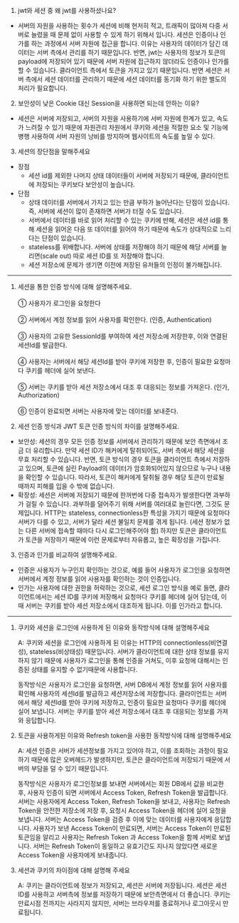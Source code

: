 1. jwt와 세션 중 왜 jwt를 사용하셨나요?
  - 서버의 자원을 사용하는 횟수가 세션에 비해 현저히 적고, 트래픽이 많아져 다중 서버로 늘렸을 때 문제 없이 사용할 수 있게 하기 위해서 입니다. 세션은 인증이나 인가를 하는 과정에서 서버 자원에 접근을 합니다. 이유는 사용자의 데이터가 담긴 데이터는 서버 측에서 관리를 하기 때문입니다. 반면, jwt는 사용자의 정보가 토큰의 payload에 저장되어 있기 때문에 서버 자원에 접근하지 않더라도 인증이나 인가를 할 수 있습니다. 클라이언트 측에서 토큰을 가지고 있기 때문입니다. 반면 세션은 서버 측에서 세션 데이터를 관리하기 때문에 세션 데이터를 동기화 하기 위한 별도의 처리가 필요합니다.

2. 보안성이 낮은 Cookie 대신 Session을 사용하면 되는데 안하는 이유?
  - 세션은 서버에 저장되고, 서버의 자원을 사용하기에 서버 자원에 한계가 있고, 속도가 느려질 수 있기 때문에 자원관리 차원에서 쿠키와 세션을 적절한 요소 및 기능에 병행 사용하여 서버 자원의 낭비를 방지하며 웹사이트의 속도를 높일 수 있다.

3. 세션의 장단점을 말해주세요
  - 장점
    - 세션 id를 제외한 나머지 상태 데이터들이 서버에 저장되기 때문에, 클라이언트에 저장되는 쿠키보다 보안성이 높습니다.
  - 단점
    - 상태 데이터를 서버에서 가지고 있는 만큼 부하가 늘어난다는 단점이 있습니다. 즉, 서버에 세션이 많이 존재하면 서버가 터질 수도 있습니다.
    - 서버에서 데이터를 바로 읽어 처리할 수 있는 쿠키에 반해, 세션은 세션 id를 통해 세션을 읽어온 다음 또 데이터를 읽어야 하기 때문에 속도가 상대적으로 느리다는 단점이 있습니다.
    - stateless를 위배합니다. 서버에 상태를 저장해야 하기 때문에 해당 서버를 늘리면(scale out) 따로 세션 ID를 또 저장해야 합니다.
    - 세션 저장소에 문제가 생기면 이전에 저장된 유저들의 인정이 불가해집니다.

---
1. 세션을 통한 인증 방식에 대해 설명해주세요. <br>  <br>
  ① 사용자가 로그인을 요청한다 <br>  
  ② 서버에서 계정 정보를 읽어 사용자를 확인한다. (인증, Authentication) <br>  
  ③ 사용자의 고유한 SessionId를 부여하여 세션 저장소에 저장한후, 이와 연결된 세션Id를 발급한다. <br>  
  ④ 사용자는 서버에서 해당 세션Id를 받아 쿠키에 저장한 후, 인증이 필요한 요청마다 쿠키를 헤더에 실어 보낸다. <br>  
  ⑤ 서버는 쿠키를 받아 세션 저장소에서 대조 후 대응되는 정보를 가져온다. (인가, Authorization) <br>  
  ⑥ 인증이 완료되면 서버는 사용자에 맞는 데이터를 보내준다. <br>  

2. 세션 인증 방식과 JWT 토큰 인증 방식의 차이를 설명해주세요.
  - 보안성: 세션의 경우 모든 인증 정보를 서버에서 관리하기 때문에 보안 측면에서 조금 더 유리합니다. 만약 세션 ID가 해커에게 탈취되어도, 서버 측에서 해당 세션을 무효 처리할 수 있습니다. 반면, 토큰 방식의 경우 토큰을 클라이언트 측에서 저장하고 있으며, 토큰에 실린 Payload의 데이터가 암호화되어있지 않으므로 누구나 내용을 확인할 수 있습니다. 따라서, 토큰이 해커에게 탈취될 경우 해당 토큰이 만료될 때까지 피해를 입을 수 밖에 없습니다.
  - 확장성: 세션은 서버에 저장되기 때문에 한꺼번에 다중 접속자가 발생한다면 과부하가 걸릴 수 있습니다. 과부하를 덜어주기 위해 서버를 여러대로 늘린다면, 그것도 문제입니다. HTTP는 stateless, connectionless한 특성을 가지기 때문에 요청마다 서버가 다를 수 있고, 서버가 달라 세션 불일치 문제를 겪게 됩니다. (세션 정보가 없는 다른 서버에 접속할 때마다 다시 로그인해주어야 함) 하지만 토큰은 클라이언트가 토큰을 저장하기 때문에 이런 문제로부터 자유롭고, 높은 확장성을 가집니다.

3. 인증과 인가를 비교하여 설명해주세요.
  - 인증은 사용자가 누구인지 확인하는 것으로, 예를 들어 사용자가 로그인을 요청하면 서버에서 계정 정보를 읽어 사용자를 확인하는 것이 인증입니다.
  - 인가는 사용자에 대한 권한을 허락하는 것으로, 세션 로그인 방식을 예로 들면, 클라이언트에서는 세션 ID를 쿠키에 저장해서 요청마다 쿠키를 헤더에 실어 담는데, 이 때 서버는 쿠키를 받아 세션 저장소에서 대조하게 됩니다. 이를 인가라고 합니다.

---

1. 쿠키와 세션을 로그인에 사용하게 된 이유와 동작방식에 대해 설명해주세요
    
    A: 쿠키와 세션을 로그인에 사용하게 된 이유는 HTTP의 connectionless(비연결성), stateless(비상태성) 때문입니다. 서버가 클라이언트에 대한 상태 정보를 유지하지 않기 때문에 사용자가 로그인을 통해 인증을 거쳐도, 이후 요청에 대해서는 인증된 상태를 유지할 수 없기때문에 사용합니다.
    
    동작방식은 사용자가 로그인을 요청하면, 서버 DB에서 계정 정보를 읽어 사용자를 확인해 사용자의 세션Id를 발급하고 세션저장소에 저장합니다. 클라이언트는 서버에서 해당 세션Id를 받아 쿠키에 저장하고, 인증이 필요한 요청마다 쿠키를 헤더에 실어 보냅니다. 서버는 쿠키를 받아 세션 저장소에서 대조 후 대응되는 정보를 가져와 응답합니다.
    
2. 토큰을 사용하게된 이유와 Refresh token을 사용한 동작방식에 대해 설명해주세요
    
    A: 세션 인증은 서버가 세션정보를 가지고 있어야 하고, 이를 조회하는 과정이 필요하기 때문에 많은 오버헤드가 발생하지만, 토큰은 클라이언트에 저장되기 때문에 서버의 부담을 덜 수 있기 때문입니다.
    
    동작방식은 사용자가 로그인정보를 보내면 서버에서는 회원 DB에서 값을 비교한 후, 사용자 인증이 되면 서버에서 Access Token, Refresh Token을 발급합니다. 서버는 사용자에게 Access Token, Refresh Token을 보내고, 사용자는 Refresh Token을 안전한 저장소에 저장 후, 요청시 Access Token을 헤더에 실어 요청을 보냅니다. 서버는 Access Token을 검증 후 이에 맞는 데이터를 사용자에게 응답합니다. 사용자가 보낸 Access Token이 만료되면, 서버는 Access Token이 만료된 토큰임을 알리고 사용자는 Refresh Token 과 Access Token을 함께 서버로 보냅니다. 서버는 Refresh Token이 동일하고 유효기간도 지나지 않았다면 새로운 Access Token을 사용자에게 보내줍니다.
    
3. 세션과 쿠키의 차이점에 대해 설명해 주세요
    
    A: 쿠키는 클라이언트에 정보가 저장되고, 세션은 서버에 저장됩니다. 세션은 세션ID를 사용하고 서버측에 정보를 저장하기 때문에 보안측면에서 더 좋습니다. 쿠키는 만료시점 전까지는 사라지지 않지만, 서버는 브라우저를 종료하거나 로그아웃시 만료됩니다.
